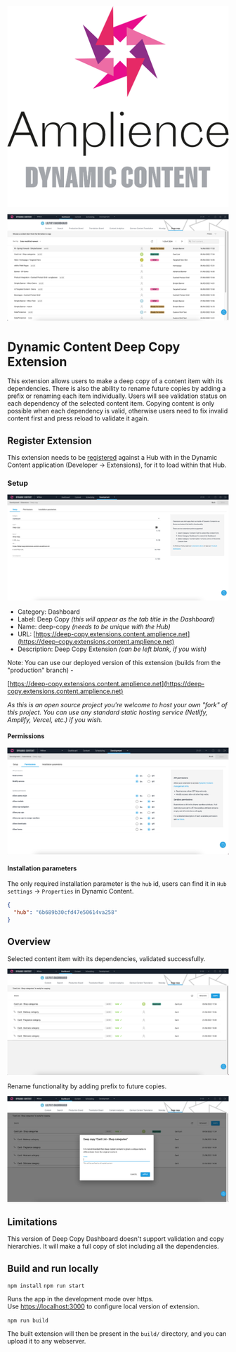 [![Amplience Dynamic Content](media/header.png)](https://amplience.com/dynamic-content)

![Dynamic Content Deep Copy Extension](media/screenshot.png)

# Dynamic Content Deep Copy Extension

This extension allows users to make a deep copy of a content item with its dependencies. There is also the ability to rename future copies by adding a prefix or renaming each item individually. Users will see validation status on each dependency of the selected content item. Copying content is only possible when each dependency is valid, otherwise users need to fix invalid content first and press reload to validate it again.

## Register Extension

This extension needs to be [registered](https://amplience.com/docs/development/registeringextensions.html) against a Hub with in the Dynamic Content application (Developer -> Extensions), for it to load within that Hub.

### Setup

![Setup](media/setup.png)

* Category: Dashboard
* Label: Deep Copy _(this will appear as the tab title in the Dashboard)_
* Name: deep-copy _(needs to be unique with the Hub)_
* URL: [https://deep-copy.extensions.content.amplience.net](https://deep-copy.extensions.content.amplience.net)
* Description: Deep Copy Extension _(can be left blank, if you wish)_

Note:
You can use our deployed version of this extension (builds from the "production" branch) -

[https://deep-copy.extensions.content.amplience.net](https://deep-copy.extensions.content.amplience.net)

_As this is an open source project you're welcome to host your own "fork" of this project. You can use any standard static hosting service (Netlify, Amplify, Vercel, etc.) if you wish._

#### Permissions

![Permissions](media/permissions.png)

#### Installation parameters

The only required installation parameter is the `hub` id, users can find it in `Hub settings` -> `Properties` in Dynamic Content.

```json
{
  "hub": "6b689b30cfd47e50614va258"
}
```

## Overview

Selected content item with its dependencies, validated successfully.

![Validation](media/validation.png)

Rename functionality by adding prefix to future copies.

![Rename](media/rename.png)

## Limitations

This version of Deep Copy Dashboard doesn't support validation and copy hierarchies. It will make a full copy of slot including all the dependencies.

## Build and run locally 

`npm install`
`npm run start`

Runs the app in the development mode over https.\
Use [https://localhost:3000](https://localhost:3000) to configure local version of extension.

`npm run build`

The built extension will then be present in the `build/` directory, and you can upload it to any webserver.